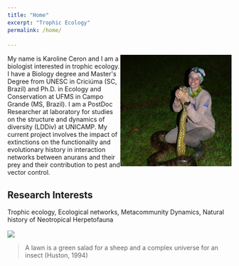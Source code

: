 ```yaml
---
title: "Home"
excerpt: "Trophic Ecology"
permalink: /home/

---
```


<img align="right" src="42208875_1866837866725344_6661239537290706944_n.jpg" width="250"/> 
My name is Karoline Ceron and I am a biologist interested in trophic ecology. I have a Biology degree and Master's Degree from UNESC in Criciúma (SC, Brazil) and  Ph.D. in Ecology and Conservation at UFMS in Campo Grande (MS, Brazil). I am a PostDoc Researcher at laboratory for studies on the structure and dynamics of diversity (LDDiv) at UNICAMP. My current project involves the impact of extinctions on the functionality and evolutionary history in interaction networks between anurans and their prey and their contribution to pest and vector control.


## Research Interests
Trophic ecology, Ecological networks, Metacommunity Dynamics, Natural history of Neotropical Herpetofauna 

<img align="center" src="https://user-images.githubusercontent.com/65569572/94020964-de4a9c80-fd89-11ea-98c9-6e37fc0e0290.jpg" />

> A lawn is a green salad for a sheep and a complex universe for an insect (Huston, 1994)






